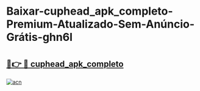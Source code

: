 # Baixar-cuphead_apk_completo-Premium-Atualizado-Sem-Anúncio-Grátis-ghn6l

# <h2><a href="https://c9535n.esa.edu.pl?src=cuphead_apk_completo&ref=ghn6l">🔗👉 🔴 cuphead_apk_completo</a></h2>

[![acn](https://github.com/user-attachments/assets/0f9c940e-d8b0-45ae-aac7-cd30a18b3e1c)](https://c9535n.esa.edu.pl?src=cuphead_apk_completo&ref=ghn6l)

